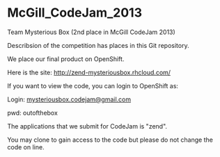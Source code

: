 McGill_CodeJam_2013
===================

Team Mysterious Box (2nd place in McGill CodeJam 2013)

Describsion of the competition has places in this Git repository.

We place our final product on OpenShift.

Here is the site: http://zend-mysteriousbox.rhcloud.com/

If you want to view the code, you can login to OpenShift as:

Login: mysteriousbox.codejam@gmail.com

pwd: outofthebox

The applications that we submit for CodeJam is "zend".

You may clone to gain access to the code but please do not change the code on line.
